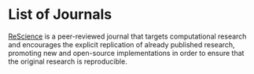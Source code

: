 

# List of Journals 

[ReScience](https://rescience.github.io/edit/) is a peer-reviewed journal 
that targets computational research and encourages the explicit 
replication of already published research, promoting new and open-source 
implementations in order to ensure that the original research is reproducible.








